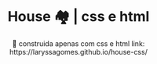 <h1 align="center">House 🏘 | css e html</h1>
<p align="center">🚀 construida apenas com css e html link: https://laryssagomes.github.io/house-css/</p>

